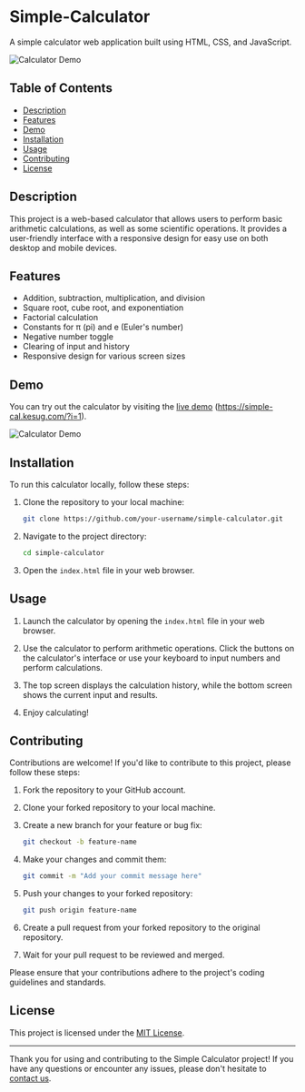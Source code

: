 ﻿# Simple-Calculator

A simple calculator web application built using HTML, CSS, and JavaScript.

![Calculator Demo](/path-to-demo-gif-or-screenshot)

## Table of Contents

- [Description](#description)
- [Features](#features)
- [Demo](#demo)
- [Installation](#installation)
- [Usage](#usage)
- [Contributing](#contributing)
- [License](#license)

## Description

This project is a web-based calculator that allows users to perform basic arithmetic calculations, as well as some scientific operations. It provides a user-friendly interface with a responsive design for easy use on both desktop and mobile devices.

## Features

- Addition, subtraction, multiplication, and division
- Square root, cube root, and exponentiation
- Factorial calculation
- Constants for π (pi) and e (Euler's number)
- Negative number toggle
- Clearing of input and history
- Responsive design for various screen sizes

## Demo

You can try out the calculator by visiting the [live demo](#) (https://simple-cal.kesug.com/?i=1).

![Calculator Demo](/path-to-demo-gif-or-screenshot)

## Installation

To run this calculator locally, follow these steps:

1. Clone the repository to your local machine:

   ```bash
   git clone https://github.com/your-username/simple-calculator.git
   ```

2. Navigate to the project directory:

   ```bash
   cd simple-calculator
   ```

3. Open the `index.html` file in your web browser.

## Usage

1. Launch the calculator by opening the `index.html` file in your web browser.

2. Use the calculator to perform arithmetic operations. Click the buttons on the calculator's interface or use your keyboard to input numbers and perform calculations.

3. The top screen displays the calculation history, while the bottom screen shows the current input and results.

4. Enjoy calculating!

## Contributing

Contributions are welcome! If you'd like to contribute to this project, please follow these steps:

1. Fork the repository to your GitHub account.

2. Clone your forked repository to your local machine.

3. Create a new branch for your feature or bug fix:

   ```bash
   git checkout -b feature-name
   ```

4. Make your changes and commit them:

   ```bash
   git commit -m "Add your commit message here"
   ```

5. Push your changes to your forked repository:

   ```bash
   git push origin feature-name
   ```

6. Create a pull request from your forked repository to the original repository.

7. Wait for your pull request to be reviewed and merged.

Please ensure that your contributions adhere to the project's coding guidelines and standards.

## License

This project is licensed under the [MIT License](LICENSE).

---

Thank you for using and contributing to the Simple Calculator project! If you have any questions or encounter any issues, please don't hesitate to [contact us](mailto:your-email@example.com).
